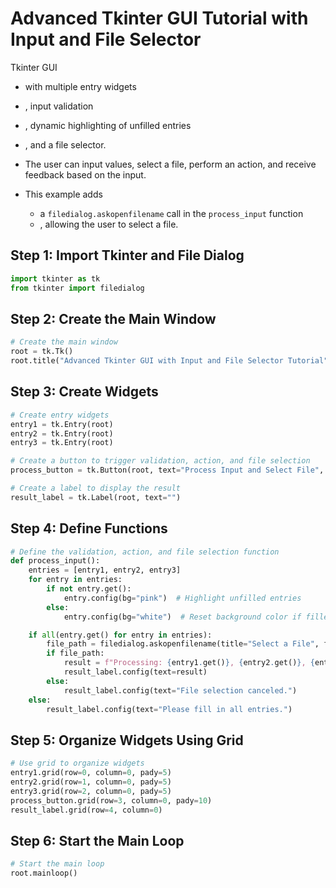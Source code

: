 
# Advanced Tkinter GUI Tutorial with Input and File Selector

Tkinter GUI 
- with multiple entry widgets
- , input validation
- , dynamic highlighting of unfilled entries
- , and a file selector.
- The user can input values, select a file, perform an action, and receive feedback based on the input.


- This example adds
  - a `filedialog.askopenfilename` call in the `process_input` function
  - , allowing the user to select a file.
  
## Step 1: Import Tkinter and File Dialog

```python
import tkinter as tk
from tkinter import filedialog
```

## Step 2: Create the Main Window

```python
# Create the main window
root = tk.Tk()
root.title("Advanced Tkinter GUI with Input and File Selector Tutorial")
```

## Step 3: Create Widgets

```python
# Create entry widgets
entry1 = tk.Entry(root)
entry2 = tk.Entry(root)
entry3 = tk.Entry(root)

# Create a button to trigger validation, action, and file selection
process_button = tk.Button(root, text="Process Input and Select File", command=process_input)

# Create a label to display the result
result_label = tk.Label(root, text="")
```

## Step 4: Define Functions

```python
# Define the validation, action, and file selection function
def process_input():
    entries = [entry1, entry2, entry3]
    for entry in entries:
        if not entry.get():
            entry.config(bg="pink")  # Highlight unfilled entries
        else:
            entry.config(bg="white")  # Reset background color if filled

    if all(entry.get() for entry in entries):
        file_path = filedialog.askopenfilename(title="Select a File", filetypes=[("Text files", "*.txt"), ("All files", "*.*")])
        if file_path:
            result = f"Processing: {entry1.get()}, {entry2.get()}, {entry3.get()} | Selected File: {file_path}"
            result_label.config(text=result)
        else:
            result_label.config(text="File selection canceled.")
    else:
        result_label.config(text="Please fill in all entries.")
```

## Step 5: Organize Widgets Using Grid

```python
# Use grid to organize widgets
entry1.grid(row=0, column=0, pady=5)
entry2.grid(row=1, column=0, pady=5)
entry3.grid(row=2, column=0, pady=5)
process_button.grid(row=3, column=0, pady=10)
result_label.grid(row=4, column=0)
```

## Step 6: Start the Main Loop

```python
# Start the main loop
root.mainloop()
```
